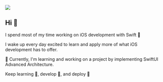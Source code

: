 
![](cartoon-629.gif)


## Hi 👋

I spend most of my time working on iOS development with Swift 🦉

I wake up every day excited to learn and apply more of what iOS development has to offer. 

:speech_balloon: Currently, I'm learning and working on a project by implementing SwiftUI Advanced Architecture.

Keep learning :open_hands:, develop :muscle:, and deploy :rocket:
